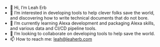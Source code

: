 - 👋 Hi, I’m Leah Erb
- 👀 I’m interested in developing tools to help clever folks save the world, and discovering how to write technical documents that do not bore.
- 🌱 I’m currently learning Alexa development and packaging Alexa skills, and various data and CI/CD pipeline tools.
- 💞️ I’m looking to collaborate on developing tools to help save the world.
- 📫 How to reach me: leah@leaherb.com

<!---
leaherb/leaherb is a ✨ special ✨ repository because its `README.md` (this file) appears on your GitHub profile.
You can click the Preview link to take a look at your changes.
--->
